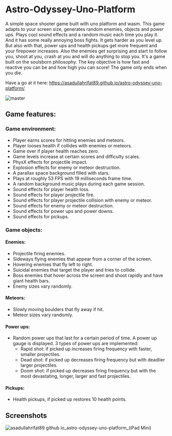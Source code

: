 # Astro-Odyssey-Uno-Platform
A simple space shooter game built with uno platform and wasm. This game adapts to your screen size, generates random enemies, objects and power ups. Plays cool sound effects and a random music each time you play it. And it has some really annoying boss fights. It gets harder as you level up. But also with that, power ups and health pickups get more frequent and your firepower increases. Also the enemies get surprising and start to follow you, shoot at you, crash at you and will do anything to stop you. It's a game built on the soulsborn philosophy. The key objective is how fast and reactive you can be and how high you can score! The game only ends when you die.

Have a go at it here: https://asadullahrifat89.github.io/astro-odyssey-uno-platform/

![master](https://github.com/asadullahrifat89/Astro-Odyssey-Uno-Platform/actions/workflows/main.yml/badge.svg)

## Game features:
### Game environment:
* Player earns scores for hitting enemies and meteors.
* Player looses health if collides with enemies or meteors.
* Game over if player health reaches zero.
* Game levels increase at certain scores and difficulty scales.
* PhysX effects for projectile impact.
* Explosion effects for enemy or meteor destruction.
* A parallax space background filled with stars.
* Plays at roughly 53 FPS with 19 milliseconds frame time.
* A random background music plays during each game session.
* Sound effects for player health loss.
* Sound effects for player projectile fire.
* Sound effects for player projectile collision with enemy or meteor.
* Sound effects for enemy or meteor destruction.
* Sound effects for power ups and power downs.
* Sound effects for pickups.

### Game objects:
#### Enemies:
* Projectile firing enemies.
* Sideways flying enemies that appear from a corner of the screen.
* Hovering enemies that fly left to right.
* Suicidal enemies that target the player and tries to collide.
* Boss enemies that hover across the screen and shoot rapidly and have giant health bars.
* Enemy sizes vary randomly.

#### Meteors:
* Slowly moving boulders that fly away if hit.
* Meteor sizes vary randomly.

#### Power ups:
* Random power ups that last for a certain period of time. A power up gauge is displayed. 3 types of power ups are implemented:
  * Rapid shot: if picked up increases firing frequency with faster, smaller projectiles.
  * Dead shot: if picked up decreases firing frequency but with deadlier larger projectiles.
  * Doom shot: if picked up decreases firing frequency but with the most devastating, longer, larger and fast projectiles.

#### Pickups:
* Health pickups, if picked up restores 10 health points.

## Screenshots
![asadullahrifat89 github io_astro-odyssey-uno-platform_(iPad Mini)](https://user-images.githubusercontent.com/25480176/201468727-000868b4-2c1c-4015-bdaa-431699d999e5.png)
